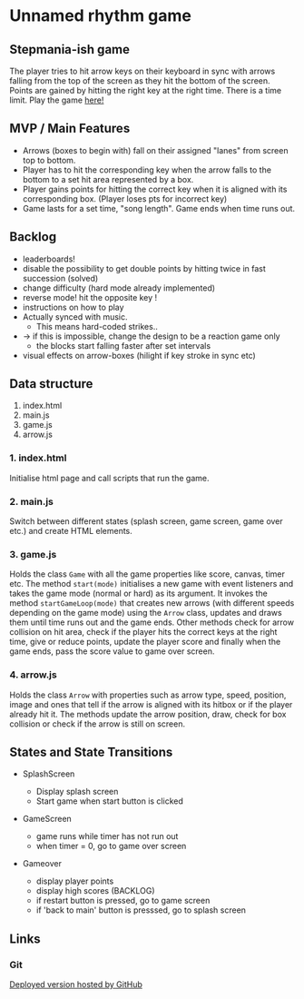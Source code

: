 # Unnamed rhythm game

## Stepmania-ish game

The player tries to hit arrow keys on their keyboard in sync with arrows falling from the top of the screen as they hit the bottom of the screen. Points are gained by hitting the right key at the right time. There is a time limit. Play the game [here!](https://fetaplop.github.io/m1-project-game/)


## MVP / Main Features
- Arrows (boxes to begin with) fall on their assigned "lanes" from screen top to bottom.
- Player has to hit the corresponding key when the arrow falls to the bottom to a set hit area represented by a box.
- Player gains points for hitting the correct key when it is aligned with its corresponding box. (Player loses pts for incorrect key)
- Game lasts for a set time, "song length". Game ends when time runs out.


## Backlog
- leaderboards!
- disable the possibility to get double points by hitting twice in fast succession (solved)
- change difficulty (hard mode already implemented)
- reverse mode! hit the opposite key !
- instructions on how to play
- Actually synced with music.
  - This means hard-coded strikes..
- -> if this is impossible, change the design to be a reaction game only
  - the blocks start falling faster after set intervals
- visual effects on arrow-boxes (hilight if key stroke in sync etc)


## Data structure
1. index.html
2. main.js
3. game.js
4. arrow.js

### 1. index.html
Initialise html page and call scripts that run the game.

### 2. main.js
Switch between different states (splash screen, game screen, game over etc.) and create HTML elements.

### 3. game.js
Holds the class ```Game``` with all the game properties like score, canvas, timer etc. The method ```start(mode)``` initialises a new game with event listeners and takes the game mode (normal or hard) as its argument. It invokes the method ```startGameLoop(mode)``` that creates new arrows (with different speeds depending on the game mode) using the ```Arrow``` class, updates and draws them until time runs out and the game ends. Other methods check for arrow collision on hit area, check if the player hits the correct keys at the right time, give or reduce points, update the player score and finally when the game ends, pass the score value to game over screen. 

### 4. arrow.js
Holds the class ```Arrow``` with properties such as arrow type, speed, position, image and ones that tell if the arrow is aligned with its hitbox or if the player already hit it. The methods update the arrow position, draw, check for box collision or check if the arrow is still on screen.

## States and State Transitions

- SplashScreen
   - Display splash screen
   - Start game when start button is clicked

- GameScreen
   - game runs while timer has not run out
   - when timer = 0, go to game over screen

- Gameover 
   - display player points
   - display high scores (BACKLOG)
   - if restart button is pressed, go to game screen
   - if 'back to main' button is presssed, go to splash screen


## Links
<!-- 
### Trello
[trello](https://trello.com/b/UGy7IOLt/m1-project-game#) -->

### Git

[Deployed version hosted by GitHub](https://fetaplop.github.io/m1-project-game/)

<!-- 
### Slides
URls for the project presentation [Google slides](https://docs.google.com/presentation/d/1fADS9TJ1p2xlASEBgkmZ8av84xYwjbxrhJwSp7mYoDE/edit?usp=sharing) -->

